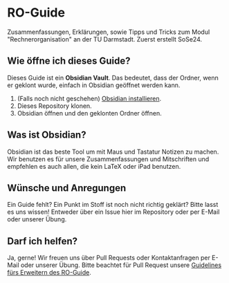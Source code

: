 # RO-Guide
Zusammenfassungen, Erklärungen, sowie Tipps und Tricks zum Modul "Rechnerorganisation" an der TU Darmstadt. Zuerst erstellt SoSe24.
## Wie öffne ich dieses Guide?
Dieses Guide ist ein **Obsidian Vault**. Das bedeutet, dass der Ordner, wenn er geklont wurde, einfach in Obsidian geöffnet werden kann.
1. (Falls noch nicht geschehen) [Obsidian installieren](https://obsidian.md).
2. Dieses Repository klonen.
3. Obsidian öffnen und den geklonten Ordner öffnen.
## Was ist Obsidian?
Obsidian ist das beste Tool um mit Maus und Tastatur Notizen zu machen. Wir benutzen es für unsere Zusammenfassungen und Mitschriften und empfehlen es auch allen, die kein LaTeX oder iPad benutzen.
## Wünsche und Anregungen
Ein Guide fehlt? Ein Punkt im Stoff ist noch nicht richtig geklärt?
Bitte lasst es uns wissen! Entweder über ein Issue hier im Repository oder per E-Mail oder unserer Übung. 
## Darf ich helfen?
Ja, gerne! Wir freuen uns über Pull Requests oder Kontaktanfragen per E-Mail oder unserer Übung.
Bitte beachtet für Pull Request unsere [Guidelines fürs Erweitern des RO-Guide](./CONTRIBUTING.md).